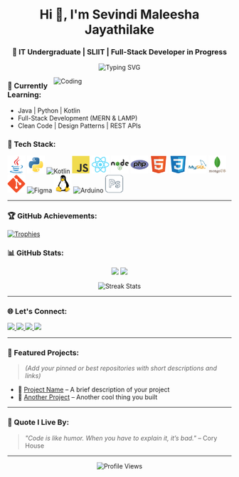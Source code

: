 <h1 align="center">Hi 👋, I'm Sevindi Maleesha Jayathilake</h1>
<h3 align="center">🚀 IT Undergraduate | SLIIT | Full-Stack Developer in Progress</h3>

<p align="center">
  <img src="https://readme-typing-svg.herokuapp.com?font=Fira+Code&size=22&pause=1000&center=true&vCenter=true&width=435&lines=Passionate+about+Tech+%F0%9F%92%BB;Full-Stack+Learner+%F0%9F%92%BC;Always+learning+something+new+%F0%9F%93%9A" alt="Typing SVG" />
</p>

<img align="right" alt="Coding" width="400" src="https://cdn.dribbble.com/users/1857592/screenshots/3848396/character-typing.gif" />

### 🧠 Currently Learning:
- Java | Python | Kotlin
- Full-Stack Development (MERN & LAMP)
- Clean Code | Design Patterns | REST APIs

### 🧰 Tech Stack:
<p align="left">
  <img src="https://raw.githubusercontent.com/devicons/devicon/master/icons/java/java-original.svg" alt="Java" width="40" height="40"/>
  <img src="https://raw.githubusercontent.com/devicons/devicon/master/icons/python/python-original.svg" alt="Python" width="40" height="40"/>
  <img src="https://www.vectorlogo.zone/logos/kotlinlang/kotlinlang-icon.svg" alt="Kotlin" width="40" height="40"/>
  <img src="https://raw.githubusercontent.com/devicons/devicon/master/icons/javascript/javascript-original.svg" alt="JavaScript" width="40" height="40"/>
  <img src="https://raw.githubusercontent.com/devicons/devicon/master/icons/react/react-original.svg" alt="React" width="40" height="40"/>
  <img src="https://raw.githubusercontent.com/devicons/devicon/master/icons/nodejs/nodejs-original-wordmark.svg" alt="Node.js" width="40" height="40"/>
  <img src="https://raw.githubusercontent.com/devicons/devicon/master/icons/php/php-original.svg" alt="PHP" width="40" height="40"/>
  <img src="https://raw.githubusercontent.com/devicons/devicon/master/icons/html5/html5-original.svg" alt="HTML5" width="40" height="40"/>
  <img src="https://raw.githubusercontent.com/devicons/devicon/master/icons/css3/css3-original.svg" alt="CSS3" width="40" height="40"/>
  <img src="https://raw.githubusercontent.com/devicons/devicon/master/icons/mysql/mysql-original-wordmark.svg" alt="MySQL" width="40" height="40"/>
  <img src="https://raw.githubusercontent.com/devicons/devicon/master/icons/mongodb/mongodb-original-wordmark.svg" alt="MongoDB" width="40" height="40"/>
  <img src="https://raw.githubusercontent.com/devicons/devicon/master/icons/git/git-original.svg" alt="Git" width="40" height="40"/>
  <img src="https://www.vectorlogo.zone/logos/figma/figma-icon.svg" alt="Figma" width="40" height="40"/>
  <img src="https://raw.githubusercontent.com/devicons/devicon/master/icons/linux/linux-original.svg" alt="Linux" width="40" height="40"/>
  <img src="https://cdn.worldvectorlogo.com/logos/arduino-1.svg" alt="Arduino" width="40" height="40"/>
  <img src="https://raw.githubusercontent.com/devicons/devicon/master/icons/photoshop/photoshop-line.svg" alt="Photoshop" width="40" height="40"/>
</p>

---

### 🏆 GitHub Achievements:
<p align="left">
  <a href="https://github.com/ryo-ma/github-profile-trophy">
    <img src="https://github-profile-trophy.vercel.app/?username=sevi2001&theme=gruvbox&row=1&column=6" alt="Trophies" />
  </a>
</p>

### 📊 GitHub Stats:
<p align="center">
  <img src="https://github-readme-stats.vercel.app/api?username=sevi2001&show_icons=true&theme=radical" width="48%" />
  <img src="https://github-readme-stats.vercel.app/api/top-langs/?username=sevi2001&layout=compact&theme=radical" width="48%" />
</p>

<p align="center">
  <img src="https://github-readme-streak-stats.herokuapp.com/?user=sevi2001&theme=radical" alt="Streak Stats" />
</p>

---

### 🌐 Let's Connect:
<p align="left">
  <a href="https://www.linkedin.com/in/sevindi-jayathilake/" target="_blank">
    <img src="https://img.shields.io/badge/LinkedIn-blue?style=for-the-badge&logo=linkedin" />
  </a>
  <a href="https://www.instagram.com/sevi_jayathilake/" target="_blank">
    <img src="https://img.shields.io/badge/Instagram-E4405F?style=for-the-badge&logo=instagram&logoColor=white" />
  </a>
  <a href="https://www.facebook.com/sevindi.jayathilake" target="_blank">
    <img src="https://img.shields.io/badge/Facebook-1877F2?style=for-the-badge&logo=facebook&logoColor=white" />
  </a>
  <a href="mailto:sevindijayathilake2001@gmail.com">
    <img src="https://img.shields.io/badge/Gmail-D14836?style=for-the-badge&logo=gmail&logoColor=white" />
  </a>
</p>

---

### 🚀 Featured Projects:
> *(Add your pinned or best repositories with short descriptions and links)*

- 🔗 [Project Name](https://github.com/sevi2001/your-project) – A brief description of your project
- 🔗 [Another Project](https://github.com/sevi2001/another-project) – Another cool thing you built

---

### 📌 Quote I Live By:
> *"Code is like humor. When you have to explain it, it’s bad."* – Cory House

---

<p align="center">
  <img src="https://komarev.com/ghpvc/?username=sevi2001&label=Profile%20views&color=0e75b6&style=flat" alt="Profile Views" />
</p>

